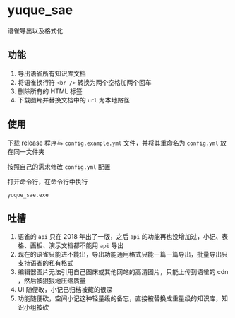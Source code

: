 # yuque_sae

语雀导出以及格式化

## 功能

1. 导出语雀所有知识库文档
2. 将语雀换行符 `<br />` 转换为两个空格加两个回车
3. 删除所有的 HTML 标签
4. 下载图片并替换文档中的 `url` 为本地路径

## 使用

下载 [release](https://github.com/NPCDW/yuque_sae/releases) 程序与 `config.example.yml` 文件，并将其重命名为 `config.yml` 放在同一文件夹

按照自己的需求修改 `config.yml` 配置

打开命令行，在命令行中执行

```
yuque_sae.exe
```

## 吐槽

1. 语雀的 `api` 只在 2018 年出了一版，之后 `api` 的功能再也没增加过，小记、表格、画板、演示文档都不能用 `api` 导出
2. 现在的语雀只能进不能出，导出功能通用格式只能一篇一篇导出，批量导出只支持语雀的私有格式
3. 编辑器图片无法引用自己图床或其他网站的高清图片，只能上传到语雀的 cdn ，然后被狠狠地压缩质量
4. UI 随便改，小记已归档被藏的很深
5. 功能随便砍，空间小记这种轻量级的备忘，直接被替换成重量级的知识库，知识小组被砍